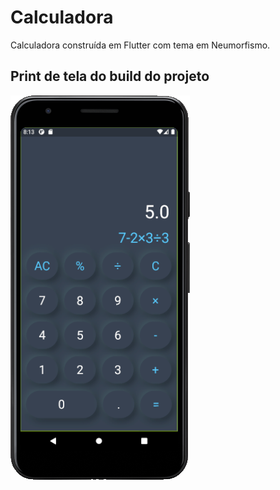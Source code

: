 # Calculadora

Calculadora construída em Flutter com tema em Neumorfismo.

## Print de tela do build do projeto

<img src="./assets/images/print.png" alt="Print de tela com o resultado"/>
